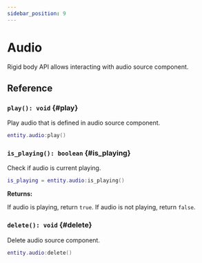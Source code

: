 ```yaml
---
sidebar_position: 9
---
```


# Audio

Rigid body API allows interacting with audio source component.

## Reference

### `play(): void` {#play}

Play audio that is defined in audio source component.

```lua
entity.audio:play()
```

### `is_playing(): boolean` {#is_playing}

Check if audio is current playing.

```lua
is_playing = entity.audio:is_playing()
```

**Returns:**

If audio is playing, return `true`. If audio is not playing, return `false`.

### `delete(): void` {#delete}

Delete audio source component.

```lua
entity.audio:delete()
```
